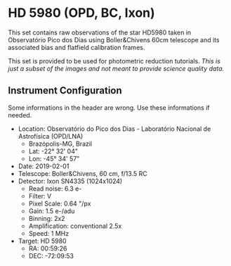 # HD 5980 (OPD, BC, Ixon)

This set contains raw observations of the star HD5980 taken in Observatório Pico dos Dias using Boller&Chivens 60cm telescope and its associated bias and flatfield calibration frames.

This set is provided to be used for photometric reduction tutorials. *This is just a subset of the images and not meant to provide science quality data.*

## Instrument Configuration

Some informations in the header are wrong. Use these informations if needed.

- Location: Observatório do Pico dos Dias - Laboratório Nacional de Astrofísica (OPD/LNA)
  * Brazópolis-MG, Brazil
  * Lat: -22° 32' 04"
  * Lon: -45° 34' 57"
- Date: 2019-02-01
- Telescope: Boller&Chivens, 60 cm, f/13.5 RC
- Detector: Ixon SN4335 (1024x1024)
  * Read noise: 6.3 e-
  * Filter: V
  * Pixel Scale: 0.64 "/px
  * Gain: 1.5 e-/adu
  * Binning: 2x2
  * Amplification: conventional 2.5x
  * Speed: 1 MHz
- Target: HD 5980
  * RA: 00:59:26
  * DEC: -72:09:53
